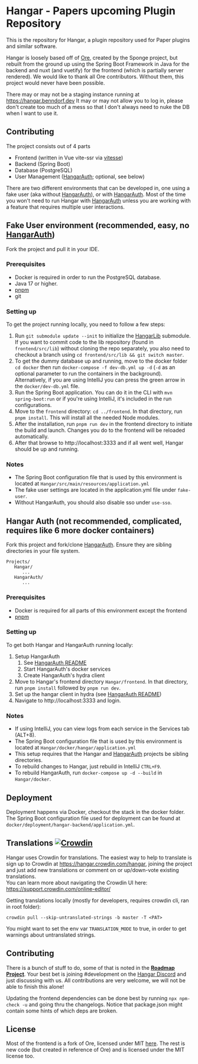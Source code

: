 # Hangar - Papers upcoming Plugin Repository

This is the repository for Hangar, a plugin repository used for Paper plugins and similar software.

Hangar is loosely based off of [Ore](https://github.com/SpongePowered/Ore), created by the Sponge project,
but rebuilt from the ground up using the Spring Boot Framework in Java for the backend and nuxt (and vuetify) for the frontend (which is partially server rendered).
We would like to thank all Ore contributors. Without them, this project would never have been possible.

There may or may not be a staging instance running at https://hangar.benndorf.dev
It may or may not allow you to log in, please don't create too much of a mess so that I don't always need to nuke the DB when I want to use it.

## Contributing
The project consists out of 4 parts
* Frontend (written in Vue vite-ssr via [vitesse](https://github.com/antfu/vitesse))
* Backend (Spring Boot)
* Database (PostgreSQL)
* User Management ([HangarAuth]; optional, see below)

There are two different environments that can be developed in, one using a fake user (aka without [HangarAuth]), or with [HangarAuth].
Most of the time you won't need to run Hangar with [HangarAuth] unless you are working with a feature that requires multiple user interactions.

## Fake User environment (recommended, easy, no [HangarAuth])

Fork the project and pull it in your IDE.
### Prerequisites

* Docker is required in order to run the PostgreSQL database.
* Java 17 or higher.
* [pnpm]
* git
### Setting up
To get the project running locally, you need to follow a few steps:
1. Run `git submodule update --init` to initialize the [HangarLib](https://github.com/HangarMC/HangarLib) submodule. If you want to commit code to the lib repository (found in `frontend/src/lib`) without cloning the repo separately, you also need to checkout a branch using `cd frontend/src/lib && git switch master`.
2. To get the dummy database up and running, move to the docker folder `cd docker` then run `docker-compose -f dev-db.yml up -d` (`-d` as an optional parameter to run the containers in the background).
   Alternatively, if you are using IntelliJ you can press the green arrow in the `docker/dev-db.yml` file.
3. Run the Spring Boot application. You can do it in the CLI with `mvn spring-boot:run` or if you're using IntelliJ, it's included in the run configurations.
4. Move to the `frontend` directory: `cd ../frontend`. In that directory, run `pnpm install`. This will install all the needed Node modules.
5. After the installation, run `pnpm run dev` in the frontend directory to initiate the build and launch. Changes you do to the frontend will be reloaded automatically.
6. After that browse to http://localhost:3333 and if all went well, Hangar should be up and running.

### Notes
* The Spring Boot configuration file that is used by this environment is located at `Hangar/src/main/resources/application.yml`
* The fake user settings are located in the application.yml file under `fake-user`.
* Without HangarAuth, you should also disable sso under `use-sso`.

## Hangar Auth (not recommended, complicated, requires like 6 more docker containers)
Fork this project and fork/clone [HangarAuth]. Ensure they are sibling directories in your file system.
```
Projects/
   Hangar/
      ...
   HangarAuth/
      ...
```

### Prerequisites
* Docker is required for all parts of this environment except the frontend
* [pnpm]
### Setting up
To get both Hangar and HangarAuth running locally:
1. Setup HangarAuth
    1. See [HangarAuth README](https://github.com/HangarMC/HangarAuth/blob/master/README.md)
    2. Start HangarAuth's docker services
    3. Create HangarAuth's hydra client
2. Move to Hangar's frontend directory `Hangar/frontend`. In that directory, run `pnpm install` followed by `pnpm run dev`.
3. Set up the hangar client in hydra (see [HangarAuth README](https://github.com/HangarMC/HangarAuth/blob/master/README.md))
4. Navigate to http://localhost:3333 and login.


### Notes
* If using IntelliJ, you can view logs from each service in the Services tab (ALT+8).
* The Spring Boot configuration file that is used by this environment is located at `Hangar/docker/hangar/application.yml`
* This setup requires that the Hangar and [HangarAuth] projects be sibling directories.
* To rebuild changes to Hangar, just rebuild in IntelliJ `CTRL+F9`.
* To rebuild HangarAuth, run `docker-compose up -d --build` in `Hangar/docker`.

## Deployment

Deployment happens via Docker, checkout the stack in the docker folder. The Spring Boot configuration file used for deployment can be found at
`docker/deployment/hangar-backend/application.yml`.

## Translations [![Crowdin](https://badges.crowdin.net/e/b13e6a1c05002365ee9031712112bd63/localized.svg)](https://hangar.crowdin.com/hangar)

Hangar uses Crowdin for translations. The easiest way to help to translate is sign up to Crowdin at https://hangar.crowdin.com/hangar,
joining the project and just add new translations or comment on or up/down-vote existing translations.  
You can learn more about navigating the Crowdin UI here: https://support.crowdin.com/online-editor/

Getting translations locally (mostly for developers, requires crowdin cli, ran in root folder):

`crowdin pull --skip-untranslated-strings -b master -T <PAT>`

You might want to set the env var `TRANSLATION_MODE` to true, in order to get warnings about untranslated strings.

## Contributing

There is a bunch of stuff to do, some of that is noted in the [**Roadmap Project**](https://github.com/PaperMC/Hangar/projects/1).
Your best bet is joining #development on the [Hangar Discord](https://discord.gg/zvrAEbvJ4a) and just discussing with us.
All contributions are very welcome, we will not be able to finish this alone!

Updating the frontend dependencies can be done best by running `npx npm-check -u` and going thru the changelogs. Notice that package.json might contain some hints of which deps are broken.

## License

Most of the frontend is a fork of Ore, licensed under MIT [here](https://github.com/SpongePowered/Ore/blob/staging/LICENSE.txt).
The rest is new code (but created in reference of Ore) and is licensed under the MIT license too.

[pnpm]: https://pnpm.io/installation
[HangarAuth]: https://github.com/HangarMC/HangarAuth
